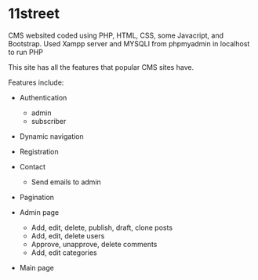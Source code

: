 # 11street
CMS websited coded using PHP, HTML, CSS, some Javacript, and Bootstrap.
Used Xampp server and MYSQLI from phpmyadmin in localhost to run PHP

This site has all the features that popular CMS sites have.

Features include:
- Authentication
  - admin
  - subscriber
- Dynamic navigation
- Registration
- Contact
  - Send emails to admin
- Pagination
- Admin page
  - Add, edit, delete, publish, draft, clone posts
  - Add, edit, delete users
  - Approve, unapprove, delete comments
  - Add, edit categories

- Main page

